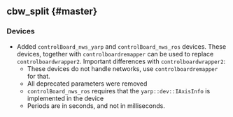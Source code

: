 cbw_split {#master}
---------

### Devices

* Added `controlBoard_nws_yarp` and `controlBoard_nws_ros` devices.
  These devices, together with `controlboardremapper` can be used to replace
  `controlboardwrapper2`.
  Important differences with `controlboardwrapper2`:
  * These devices do not handle networks, use `controlboardremapper` for that.
  * All deprecated parameters were removed
  * `controlBoard_nws_ros` requires that the `yarp::dev::IAxisInfo` is
    implemented in the device
  * Periods are in seconds, and not in milliseconds.
